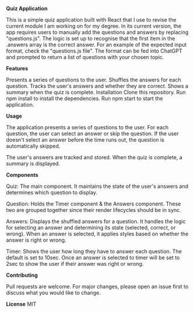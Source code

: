 
**Quiz Application**

This is a simple quiz application built with React that I use to revise the current module I am working on for my degree. In its current version, the app requires users to manually add the questions and answers by replacing "questions.js". The 
logic is set up to recognise that the first item in the .answers array is the correct answer. For an example of the expected input format, check the "questions.js file". The format can be fed into ChatGPT and prompted to return a list of questions with your chosen topic.   

**Features**

Presents a series of questions to the user.
Shuffles the answers for each question.
Tracks the user's answers and whether they are correct.
Shows a summary when the quiz is complete.
Installation
Clone this repository.
Run npm install to install the dependencies.
Run npm start to start the application.


**Usage**

The application presents a series of questions to the user. For each question, the user can select an answer or skip the question. If the user doesn't select an answer before the time runs out, the question is automatically skipped.

The user's answers are tracked and stored. When the quiz is complete, a summary is displayed.

**Components**

Quiz: The main component. It maintains the state of the user's answers and determines which question to display.

Question: Holds the Timer component & the Answers component. These two are grouped together since their render lifecycles should be in sync. 

Answers: Displays the shuffled answers for a question. It handles the logic for selecting an answer and determining its state (selected, correct, or wrong). When an answer is selected, it applies styles based on whether the answer is right or wrong. 

Timer: Shows the user how long they have to answer each question. The default is set to 10sec. Once an answer is selected to timer will be set to 2sec to show the user if their answer was right or wrong.

**Contributing**

Pull requests are welcome. For major changes, please open an issue first to discuss what you would like to change.

**License**
MIT
